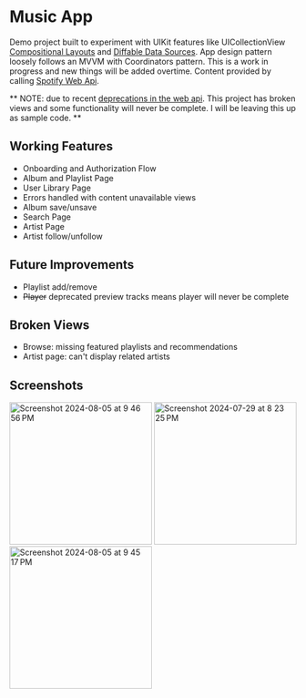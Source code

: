 # Music App

Demo project built to experiment with UIKit features like UICollectionView [Compositional Layouts](https://developer.apple.com/documentation/uikit/uicollectionviewcompositionallayout) and 
[Diffable Data Sources](https://developer.apple.com/documentation/uikit/uicollectionviewdiffabledatasource). App design pattern loosely follows an MVVM with Coordinators pattern.
This is a work in progress and new things will be added overtime.
Content provided by calling [Spotify Web Api](https://developer.spotify.com/documentation/web-api).

** NOTE: due to recent [deprecations in the web api](https://developer.spotify.com/blog/2024-11-27-changes-to-the-web-api). This project has broken views and some functionality will never be complete. I will be leaving this up as sample code. **

## Working Features
- Onboarding and Authorization Flow
- Album and Playlist Page
- User Library Page
- Errors handled with content unavailable views
- Album save/unsave
- Search Page
- Artist Page
- Artist follow/unfollow 

## Future Improvements
- Playlist add/remove
- ~~Player~~ deprecated preview tracks means player will never be complete 

## Broken Views
- Browse: missing featured playlists and recommendations
- Artist page: can't display related artists

## Screenshots

<img width="250" alt="Screenshot 2024-08-05 at 9 46 56 PM" src="https://github.com/user-attachments/assets/b763e123-6c69-49a7-8f1c-67f14f3e4f74">

<img width="250" alt="Screenshot 2024-07-29 at 8 23 25 PM" src="https://github.com/user-attachments/assets/f072a1fa-b3ae-4c60-bff2-1ad526051053">

<img width="250" alt="Screenshot 2024-08-05 at 9 45 17 PM" src="https://github.com/user-attachments/assets/685b4a16-4cf5-4883-ac25-a0fdd92a9639">
